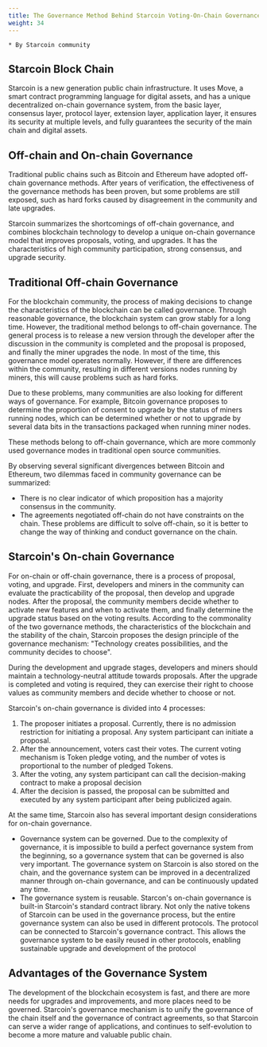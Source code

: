 ```yaml
---
title: The Governance Method Behind Starcoin Voting-On-Chain Governance DAO 
weight: 34
---
```


```
* By Starcoin community
```

## Starcoin Block Chain

Starcoin is a new generation public chain infrastructure. It uses Move, a smart contract programming language for digital assets, and has a unique decentralized on-chain governance system, from the basic layer, consensus layer, protocol layer, extension layer, application layer, it ensures its security at multiple levels, and fully guarantees the security of the main chain and digital assets. 



## Off-chain and On-chain Governance

Traditional public chains such as Bitcoin and Ethereum have adopted off-chain governance methods. After years of verification, the effectiveness of the governance methods has been proven, but some problems are still exposed, such as hard forks caused by disagreement in the community and late upgrades.  

Starcoin summarizes the shortcomings of off-chain governance, and combines blockchain technology to develop a unique on-chain governance model that improves proposals, voting, and upgrades. It has the characteristics of high community participation, strong consensus, and upgrade security. 



## Traditional Off-chain Governance

For the blockchain community, the process of making decisions to change the characteristics of the blockchain can be called governance. Through reasonable governance, the blockchain system can grow stably for a long time. However, the traditional method belongs to off-chain governance. The general process is to release a new version through the developer after the discussion in the community is completed and the proposal is proposed, and finally the miner upgrades the node. In most of the time, this governance model operates normally. However, if there are differences within the community, resulting in different versions nodes running by miners, this will cause problems such as hard forks.

Due to these problems, many communities are also looking for different ways of governance. For example, Bitcoin governance proposes to determine the proportion of consent to upgrade by the status of miners running nodes, which can be determined whether or not to upgrade by several data bits in the transactions packaged when running miner nodes. 

These methods belong to off-chain governance, which are more commonly used governance modes in traditional open source communities.

By observing several significant divergences between Bitcoin and Ethereum, two dilemmas faced in community governance can be summarized:

- There is no clear indicator of which proposition has a majority consensus in the community.
- The agreements negotiated off-chain do not have constraints on the chain. These problems are difficult to solve off-chain, so it is better to change the way of thinking and conduct governance on the chain. 



## Starcoin's On-chain Governance

For on-chain or off-chain governance, there is a process of proposal, voting, and upgrade. First, developers and miners in the community can evaluate the practicability of the proposal, then develop and upgrade nodes. After the proposal, the community members decide whether to activate new features and when to activate them, and finally determine the upgrade status based on the voting results. According to the commonality of the two governance methods, the characteristics of the blockchain and the stability of the chain, Starcoin proposes the design principle of the governance mechanism: "Technology creates possibilities, and the community decides to choose".

During the development and upgrade stages, developers and miners should maintain a technology-neutral attitude towards proposals. After the upgrade is completed and voting is required, they can exercise their right to choose values as community members and decide whether to choose or not.

Starcoin's on-chain governance is divided into 4 processes:

1. The proposer initiates a proposal. Currently, there is no admission restriction for initiating a proposal. Any system participant can initiate a proposal.    
2. After the announcement, voters cast their votes. The current voting mechanism is Token pledge voting, and the number of votes is proportional to the number of pledged Tokens.    
3. After the voting, any system participant can call the decision-making contract to make a proposal decision    
4. After the decision is passed, the proposal can be submitted and executed by any system participant after being publicized again.

At the same time, Starcoin also has several important design considerations for on-chain governance.

-  Governance system can be governed. Due to the complexity of governance, it is impossible to build a perfect governance system from the beginning, so a governance system that can be governed is also very important. The governance system on Starcoin is also stored on the chain, and the governance system can be improved in a decentralized manner through on-chain governance, and can be continuously updated any time.
- The governance system is reusable. Starcon's on-chain governance is built-in Starcoin's standard contract library. Not only the native tokens of Starcoin can be used in the governance process, but the entire governance system can also be used in different protocols. The protocol can be connected to Starcoin's governance contract. This allows the governance system to be easily reused in other protocols, enabling sustainable upgrade and development of the protocol 



## Advantages of the Governance System 

The development of the blockchain ecosystem is fast, and there are more needs for upgrades and improvements, and more places need to be governed. Starcoin's governance mechanism is to unify the governance of the chain itself and the governance of contract agreements, so that Starcoin can serve a wider range of applications, and continues to self-evolution to become a more mature and valuable public chain.
